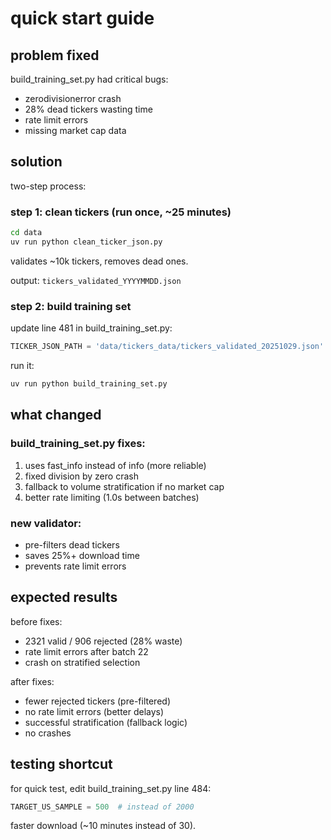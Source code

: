 # quick start guide

## problem fixed
build_training_set.py had critical bugs:
- zerodivisionerror crash
- 28% dead tickers wasting time
- rate limit errors
- missing market cap data

## solution
two-step process:

### step 1: clean tickers (run once, ~25 minutes)
```bash
cd data
uv run python clean_ticker_json.py
```

validates ~10k tickers, removes dead ones.

output: `tickers_validated_YYYYMMDD.json`

### step 2: build training set
update line 481 in build_training_set.py:
```python
TICKER_JSON_PATH = 'data/tickers_data/tickers_validated_20251029.json'
```

run it:
```bash
uv run python build_training_set.py
```

## what changed

### build_training_set.py fixes:
1. uses fast_info instead of info (more reliable)
2. fixed division by zero crash
3. fallback to volume stratification if no market cap
4. better rate limiting (1.0s between batches)

### new validator:
- pre-filters dead tickers
- saves 25%+ download time
- prevents rate limit errors

## expected results
before fixes:
- 2321 valid / 906 rejected (28% waste)
- rate limit errors after batch 22
- crash on stratified selection

after fixes:
- fewer rejected tickers (pre-filtered)
- no rate limit errors (better delays)
- successful stratification (fallback logic)
- no crashes

## testing shortcut
for quick test, edit build_training_set.py line 484:
```python
TARGET_US_SAMPLE = 500  # instead of 2000
```

faster download (~10 minutes instead of 30).
